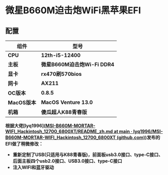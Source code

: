 # **微星B660M迫击炮WiFi黑苹果EFI**

## **配置**

| 组件          | 型号                          |
| ------------- | ----------------------------- |
| **CPU**       | **12th-i5-12400**             |
| **主板**      | **微星B660M迫击炮Wi-Fi DDR4** |
| **显卡**      | **rx470刷570bios**            |
| **网卡**      | **AX211**                     |
| **OC版本**    | **0.8.5**                     |
| **MacOS版本** | **MacOS Venture 13.0**        |
| **机箱**      | **傻瓜超人K88青春版**         |

**根据大佬[lyq1996]([MSI-B660M-MORTAR-WIFI_Hackintosh_12700_6800XT/README_zh.md at main · lyq1996/MSI-B660M-MORTAR-WIFI_Hackintosh_12700_6800XT (github.com)](https://github.com/lyq1996/MSI-B660M-MORTAR-WIFI_Hackintosh_12700_6800XT/blob/main/README_zh.md))发布的EFI做了稍微修改：**

- **重新定制了USB(只适用与K88青春版)，前面板usb3.0接口、type-C接口、后面主板四个usb2.0接口、USB3.0接口、type-C接口**
- **注入WIFI和蓝牙驱动**